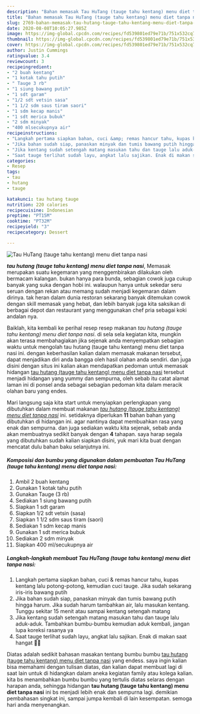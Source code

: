 ```yaml
---
description: "Bahan memasak Tau HuTang (tauge tahu kentang) menu diet tanpa nasi yang sempurna"
title: "Bahan memasak Tau HuTang (tauge tahu kentang) menu diet tanpa nasi yang sempurna"
slug: 2769-bahan-memasak-tau-hutang-tauge-tahu-kentang-menu-diet-tanpa-nasi-yang-sempurna
date: 2020-08-08T10:05:27.985Z
image: https://img-global.cpcdn.com/recipes/fd539801ed79e71b/751x532cq70/tau-hutang-tauge-tahu-kentang-menu-diet-tanpa-nasi-foto-resep-utama.jpg
thumbnail: https://img-global.cpcdn.com/recipes/fd539801ed79e71b/751x532cq70/tau-hutang-tauge-tahu-kentang-menu-diet-tanpa-nasi-foto-resep-utama.jpg
cover: https://img-global.cpcdn.com/recipes/fd539801ed79e71b/751x532cq70/tau-hutang-tauge-tahu-kentang-menu-diet-tanpa-nasi-foto-resep-utama.jpg
author: Justin Cummings
ratingvalue: 3.4
reviewcount: 3
recipeingredient:
- "2 buah kentang"
- "1 kotak tahu putih"
- " Tauge 3 rb"
- "1 siung bawang putih"
- "1 sdt garam"
- "1/2 sdt vetsin sasa"
- "1 1/2 sdm saus tiram saori"
- "1 sdm kecap manis"
- "1 sdt merica bubuk"
- "2 sdm minyak"
- "400 mlsecukupnya air"
recipeinstructions:
- "Langkah pertama siapkan bahan, cuci &amp; remas hancur tahu, kupas kentang lalu potong-potong, kemudian cuci tauge. Jika sudah sekarang iris-iris bawang putih"
- "Jika bahan sudah siap, panaskan minyak dan tumis bawang putih hingga harum. Jika sudah harum tambahkan air, lalu masukan kentang. Tunggu sekitar 15 menit atau sampai kentang setengah matang"
- "Jika kentang sudah setengah matang masukan tahu dan tauge lalu aduk-aduk. Tambahkan bumbu-bumbu kemudian aduk kembali, jangan lupa koreksi rasanya ya"
- "Saat tauge terlihat sudah layu, angkat lalu sajikan. Enak di makan saat hangat 🤤😋"
categories:
- Resep
tags:
- tau
- hutang
- tauge

katakunci: tau hutang tauge 
nutrition: 220 calories
recipecuisine: Indonesian
preptime: "PT15M"
cooktime: "PT32M"
recipeyield: "3"
recipecategory: Dessert

---
```



![Tau HuTang (tauge tahu kentang) menu diet tanpa nasi](https://img-global.cpcdn.com/recipes/fd539801ed79e71b/751x532cq70/tau-hutang-tauge-tahu-kentang-menu-diet-tanpa-nasi-foto-resep-utama.jpg)

<b><i>tau hutang (tauge tahu kentang) menu diet tanpa nasi</i></b>, Memasak merupakan suatu kegemaran yang menggembirakan dilakukan oleh bermacam kalangan. bukan hanya para bunda, sebagian cowok juga cukup banyak yang suka dengan hobi ini. walaupun hanya untuk sekedar seru seruan dengan rekan atau memang sudah menjadi kegemaran dalam dirinya. tak heran dalam dunia restoran sekarang banyak ditemukan cowok dengan skill memasak yang hebat, dan lebih banyak juga kita saksikan di berbagai depot dan restaurant yang menggunakan chef pria sebagai koki andalan nya.

Baiklah, kita kembali ke perihal resep resep makanan <i>tau hutang (tauge tahu kentang) menu diet tanpa nasi</i>. di sela sela kegiatan kita, mungkin akan terasa membahagiakan jika sejenak anda menyempatkan sebagian waktu untuk mengolah tau hutang (tauge tahu kentang) menu diet tanpa nasi ini. dengan keberhasilan kalian dalam memasak makanan tersebut, dapat menjadikan diri anda bangga oleh hasil olahan anda sendiri. dan juga disini dengan situs ini kalian akan mendapatkan pedoman untuk memasak hidangan <u>tau hutang (tauge tahu kentang) menu diet tanpa nasi</u> tersebut menjadi hidangan yang yummy dan sempurna, oleh sebab itu catat alamat laman ini di ponsel anda sebagai sebagian pedoman kita dalam meracik olahan baru yang endes.




Mari langsung saja kita start untuk menyiapkan perlengkapan yang dibutuhkan dalam membuat makanan <u><i>tau hutang (tauge tahu kentang) menu diet tanpa nasi</i></u> ini. setidaknya diperlukan <b>11</b> bahan bahan yang dibutuhkan di hidangan ini. agar nantinya dapat membuahkan rasa yang enak dan sempurna. dan juga sediakan waktu kita sejenak, sebab anda akan membuatnya sedikit banyak dengan <b>4</b> tahapan. saya harap segala yang dibutuhkan sudah kalian siapkan disini, yuk mari kita buat dengan mencatat dulu bahan baku selanjutnya ini.

<!--inarticleads1-->

##### Komposisi dan bumbu yang digunakan dalam pembuatan Tau HuTang (tauge tahu kentang) menu diet tanpa nasi:

1. Ambil 2 buah kentang
1. Gunakan 1 kotak tahu putih
1. Gunakan  Tauge (3 rb)
1. Sediakan 1 siung bawang putih
1. Siapkan 1 sdt garam
1. Siapkan 1/2 sdt vetsin (sasa)
1. Siapkan 1 1/2 sdm saus tiram (saori)
1. Sediakan 1 sdm kecap manis
1. Gunakan 1 sdt merica bubuk
1. Sediakan 2 sdm minyak
1. Siapkan 400 ml/secukupnya air




<!--inarticleads2-->

##### Langkah-langkah membuat Tau HuTang (tauge tahu kentang) menu diet tanpa nasi:

1. Langkah pertama siapkan bahan, cuci &amp; remas hancur tahu, kupas kentang lalu potong-potong, kemudian cuci tauge. Jika sudah sekarang iris-iris bawang putih
1. Jika bahan sudah siap, panaskan minyak dan tumis bawang putih hingga harum. Jika sudah harum tambahkan air, lalu masukan kentang. Tunggu sekitar 15 menit atau sampai kentang setengah matang
1. Jika kentang sudah setengah matang masukan tahu dan tauge lalu aduk-aduk. Tambahkan bumbu-bumbu kemudian aduk kembali, jangan lupa koreksi rasanya ya
1. Saat tauge terlihat sudah layu, angkat lalu sajikan. Enak di makan saat hangat 🤤😋




Diatas adalah sedikit bahasan masakan tentang bumbu bumbu <u>tau hutang (tauge tahu kentang) menu diet tanpa nasi</u> yang endess. saya ingin kalian bisa memahami dengan tulisan diatas, dan kalian dapat membuat lagi di saat lain untuk di hidangkan dalam aneka kegiatan family atau kolega kalian. kita bs menambahkan bumbu bumbu yang tertulis diatas selaras dengan harapan anda, sehingga hidangan <b>tau hutang (tauge tahu kentang) menu diet tanpa nasi</b> ini bs menjadi lebih enak dan sempurna lagi. demikian pembahasan singkat ini, sampai jumpa kembali di lain kesempatan. semoga hari anda menyenangkan.
